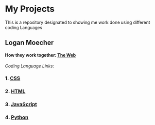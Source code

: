 # My Projects 
This is a repository designated to showing me work done using different coding Languages

## Logan Moecher

#### How they work together: [The Web](the_web/README.md "the_web README.md file")

*Coding Language Links*:

### 1. [CSS](css/README.md "CSS README.md file")

### 2. [HTML](html/README.md "HTML README.md file")

### 3. [JavaScript](javascript/README.md "JavaScript README.md file")

### 4. [Python](python/README.md "Python README.md file")


